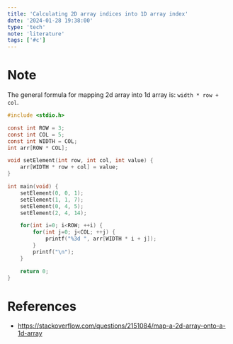 ```yaml
---
title: 'Calculating 2D array indices into 1D array index'
date: '2024-01-28 19:38:00'
type: 'tech'
note: 'literature'
tags: ['#c']
---
```


# Note

The general formula for mapping 2d array into 1d array is: `width * row + col`.

```c
#include <stdio.h>

const int ROW = 3;
const int COL = 5;
const int WIDTH = COL;
int arr[ROW * COL];

void setElement(int row, int col, int value) {
	arr[WIDTH * row + col] = value;
}

int main(void) {
	setElement(0, 0, 1);
	setElement(1, 1, 7);
	setElement(0, 4, 5);
	setElement(2, 4, 14);

	for(int i=0; i<ROW; ++i) {
		for(int j=0; j<COL; ++j) {
			printf("%3d ", arr[WIDTH * i + j]);
		}
		printf("\n");
	}

	return 0;
}
```

# References

- https://stackoverflow.com/questions/2151084/map-a-2d-array-onto-a-1d-array
